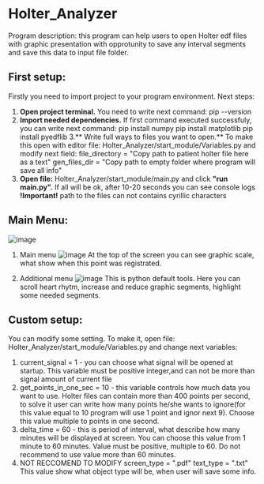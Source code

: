 # Holter_Analyzer
Program description: this program can help users to open Holter edf files with graphic presentation with opprotunity to save any interval segments and save this data to input file folder.

## First setup:
Firstly you need to import project to your program environment. Next steps:
1. **Open project terminal.** You need to write next command:
  pip --version
2. **Import needed dependencies.** If first command executed successfuly, you can write next command:
  pip install numpy
  pip install matplotlib
  pip install pyedflib
3.** Write full ways to files you want to open.** To make this open with editor file: Holter_Analyzer/start_module/Variables.py and modify next field:
  file_directory = "Copy path to patient holter file here as a text"
  gen_files_dir = "Copy path to empty folder where program will save all info"
4. **Open file:** Holter_Analyzer/start_module/main.py and click **"run main.py".** If all will be ok, after 10-20 seconds you can see console logs
**!Important!** path to the files can not contains cyrillic characters
## Main Menu:
![image](https://github.com/andreyliashko/Holter_Analyzer/assets/47381064/029fb701-cb2c-4ad6-95bb-52f416e5e89a)
1. Main menu
![image](https://github.com/andreyliashko/Holter_Analyzer/assets/47381064/ce93b797-5a62-445d-872f-d49a3b12f9e1)
At the top of the screen you can see graphic scale, what show when this point was registrated.

2. Additional menu
![image](https://github.com/andreyliashko/Holter_Analyzer/assets/47381064/bf1fde1e-9f60-4107-92b0-f1a638ab12c4)
This is python default tools. Here you can scroll heart rhytm, increase and reduce graphic segments, highlight some needed segments.
## Custom setup:
You can modify some setting. To make it, open file: Holter_Analyzer/start_module/Variables.py and change next variables:
 
 1. current_signal = 1 - you can choose what signal will be opened at startup. This variable must be positive integer,and can not be more than signal amount of current file
 2. get_points_in_one_sec = 10 - this variable controls how much data you want to use. Holter files can contain more than 400 points per second, to solve it user can write how many points he/she wants to ignore(for  this value equal to 10 program will use 1 point and ignor next 9). Choose this value multiple to points in one second.
 3. delta_time = 60 - this is period of interval, what describe how many minutes will be displayed at screen. You can choose  this value from 1 minute to 60 minutes. Value must be positive, multiple to 60. Do not recommend to use value more than 60 minutes.
 4. NOT RECCOMEND TO MODIFY
  screen_type = ".pdf"
  text_type = ".txt"
  This value show what object type will be, when user will save some info.
